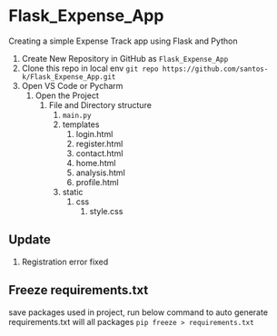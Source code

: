 # Flask_Expense_App
Creating a simple Expense Track app using Flask and Python

1. Create New Repository in GitHub as `Flask_Expense_App`
2. Clone this repo in local env `git repo https://github.com/santos-k/Flask_Expense_App.git`
3. Open VS Code or Pycharm
    1. Open the Project
       1. File and Directory structure
          1. `main.py`
          2. templates
             1. login.html
             2. register.html
             3. contact.html
             4. home.html
             5. analysis.html
             6. profile.html
          3. static 
             1. css
                1. style.css

## Update
1. Registration error fixed


                    

## Freeze requirements.txt
save packages used in project, run below command to auto generate requirements.txt will all packages
`pip freeze > requirements.txt`
